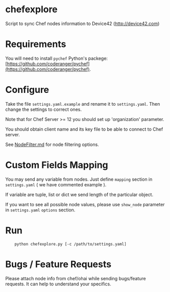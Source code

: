 
# chefexplore

Script to sync Chef nodes information to Device42 (http://device42.com)


# Requirements

You will need to install `pychef` Python's packege: [https://github.com/coderanger/pychef](https://github.com/coderanger/pychef).


# Configure

Take the file `settings.yaml.example` and rename it to `settings.yaml`. Then change the settings to correct ones.

Note that for Chef Server >= 12 you should set up 'organization' parameter.

You should obtain client name and its key file to be able to connect to Chef server.

See [NodeFilter.md](./NodeFilter.md) for node filtering options.


# Custom Fields Mapping

You may send any variable from nodes. Just define `mapping` section in `settings.yaml` ( we have commented example ). 

If variable are tuple, list or dict we send length of the particular object. 

If you want to see all possible node values, please use `show_node` parameter in `settings.yaml` `options` section.


# Run

```
    python chefexplore.py [-c /path/to/settings.yaml]
```


# Bugs / Feature Requests

Please attach node info from chef/ohai while sending bugs/feature requests. It can help to understand your specifics.
